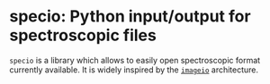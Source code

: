 # specio: Python input/output for spectroscopic files

`specio` is a library which allows to easily open spectroscopic format
currently available. It is widely inspired by
the [`imageio`](https://github.com/imageio/imageio) architecture.
